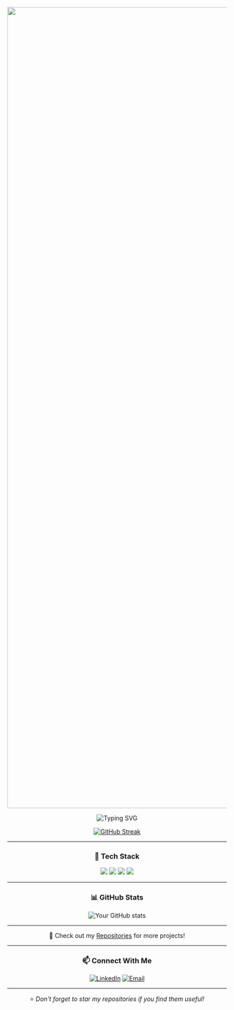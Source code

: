 <div align="center">
  
  <img width="1834" alt="banner" src="https://github.com/user-attachments/assets/54dcbbba-01b9-41c6-bcf3-c5e01af9b110" /><br>

  <!--<a href="https://git.io/typing-svg"><img src="https://readme-typing-svg.demolab.com?font=Fira+Code&size=30&color=F75B86&center=true&vCenter=true&repeat=false&width=435&lines=Geethanadh" alt="Typing SVG" /></a></a><br> -->

  <img src="https://readme-typing-svg.demolab.com/?lines=Python+Developer;AI+%26+Data+Enthusiast;IoT+Engineer&font=Fira+Code&center=true&width=440&height=45&color=f75c7e&vCenter=true&pause=1000&size=22" alt="Typing SVG">
  
  [![GitHub Streak](https://github-readme-streak-stats-rho-seven-64.vercel.app?user=geethanadh&theme=radical&hide_border=true)](https://git.io/streak-stats)
</div>

---

<div align="center">

### 🚀 Tech Stack

<img src="https://img.shields.io/badge/Python-3776AB?style=for-the-badge&logo=python&logoColor=white">
<img src="https://img.shields.io/badge/MongoDB-4EA94B?style=for-the-badge&logo=mongodb&logoColor=white">
<img src="https://img.shields.io/badge/Bash-121011?style=for-the-badge&logo=gnu-bash&logoColor=white">
<img src="https://img.shields.io/badge/NVIDIA-Jetson-green?style=for-the-badge">

</div>

---

<div align="center">

### 📊 GitHub Stats

![Your GitHub stats](https://github-readme-stats.vercel.app/api?username=geethanadh&show_icons=true&theme=radical)
<!-- ![Programming Languages](https://github-readme-stats.vercel.app/api/top-langs/?username=geethanadh&layout=compact&theme=radical) -->


</div>

---

<div align="center">

📂 Check out my [Repositories](https://github.com/geethanadh?tab=repositories) for more projects! 

</div>

---

<div align="center">

### 📫 Connect With Me

[![LinkedIn](https://img.shields.io/badge/LinkedIn-blue?style=for-the-badge&logo=linkedin)](www.linkedin.com/in/geethanadh-kasimkota-6222b4169)
[![Email](https://img.shields.io/badge/Email-red?style=for-the-badge&logo=gmail)](mailto:geethanadhk@example.com)  

---

⭐️ _Don't forget to star my repositories if you find them useful!_

</div>
